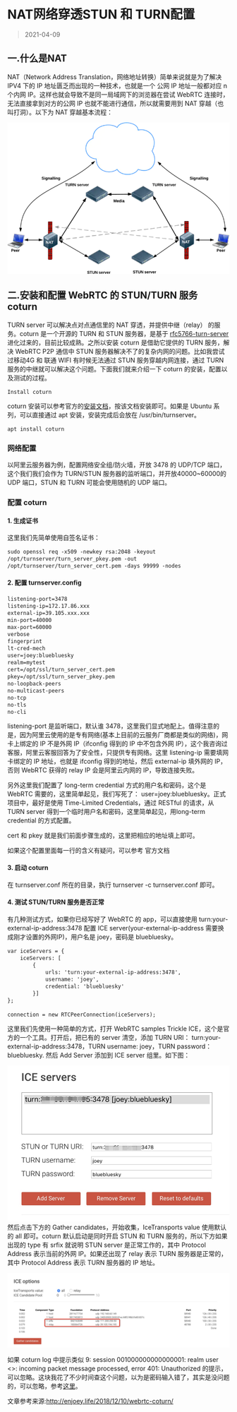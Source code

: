 # NAT网络穿透STUN 和 TURN配置
>2021-04-09


## 一.什么是NAT
NAT（Network Address Translation，网络地址转换）简单来说就是为了解决 IPV4 下的 IP 地址匮乏而出现的一种技术，也就是一个 公网 IP 地址一般都对应 n 个内网 IP。这样也就会导致不是同一局域网下的浏览器在尝试 WebRTC 连接时，无法直接拿到对方的公网 IP 也就不能进行通信，所以就需要用到 NAT 穿越（也叫打洞）。以下为 NAT 穿越基本流程：

 ![NAT](DOC/../images/NAT.png)

## 二.安装和配置 WebRTC 的 STUN/TURN 服务 coturn

TURN server 可以解决点对点通信里的 NAT 穿透，并提供中继（relay） 的服务。coturn 是一个开源的 TURN 和 STUN 服务器，是基于  [rfc5766-turn-server](https://code.google.com/p/rfc5766-turn-server/) 进化过来的，目前比较成熟。之所以安装 coturn 是借助它提供的 TURN 服务，解决 WebRTC P2P 通信中 STUN 服务器解决不了的复杂内网的问题。比如我尝试过移动4G 和 联通 WIFI 有时候无法通过 STUN 服务穿越内网连接，通过 TURN 服务的中继就可以解决这个问题。下面我们就来介绍一下 coturn 的安装，配置以及测试的过程。

```
Install coturn
```

coturn 安装可以参考官方的[安装文档](https://github.com/coturn/coturn/blob/master/INSTALL)，按该文档安装即可。如果是 Ubuntu 系列，可以直接通过 apt 安装，安装完成后会放在 
/usr/bin/turnserver。
```
apt install coturn
```
### 网络配置
以阿里云服务器为例，配置网络安全组/防火墙，开放 3478 的 UDP/TCP 端口，这个我们我们会作为 TURN/STUN 服务器的监听端口，并开放40000~60000的 UDP 端口，STUN 和 TURN 可能会使用随机的 UDP 端口。

### 配置 coturn

#### 1. 生成证书

这里我们先简单使用自签名证书：

```
sudo openssl req -x509 -newkey rsa:2048 -keyout /opt/turnserver/turn_server_pkey.pem -out /opt/turnserver/turn_server_cert.pem -days 99999 -nodes
```

####  2. 配置 turnserver.config

```
listening-port=3478
listening-ip=172.17.86.xxx
external-ip=39.105.xxx.xxx
min-port=40000
max-port=60000
verbose
fingerprint
lt-cred-mech
user=joey:bluebluesky
realm=mytest
cert=/opt/ssl/turn_server_cert.pem
pkey=/opt/ssl/turn_server_pkey.pem
no-loopback-peers
no-multicast-peers
no-tcp
no-tls
no-cli
```

listening-port 是监听端口，默认谁 3478，这里我们显式地配上。值得注意的是，因为阿里云使用的是专有网络(基本上目前的云服务厂商都是类似的网络)，网卡上绑定的 IP 不是外网 IP（ifconfig 得到的 IP 中不包含外网 IP），这个我咨询过客服，阿里云客服回答为了安全性，只提供专有网络。这里 listening-ip 需要填网卡绑定的 IP 地址，也就是 ifconfig 得到的地址，然后 external-ip 填外网的 IP，否则 WebRTC 获得的 relay IP 会是阿里云内网的 IP，导致连接失败。

另外这里我们配置了 long-term credential 方式的用户名和密码，这个是 WebRTC 需要的，这里简单起见，我们写死了： user=joey:bluebluesky。正式项目中，最好是使用 Time-Limited Credentials，通过 RESTful 的请求，从 TURN server 得到一个临时用户名和密码，这里简单起见，用long-term credential 的方式配置。

cert 和 pkey 就是我们前面步骤生成的，这里把相应的地址填上即可。

如果这个配置里面每一行的含义有疑问，可以参考 官方文档

#### 3. 启动 coturn

在 turnserver.conf 所在的目录，执行 turnserver -c turnserver.conf 即可。

#### 4. 测试 STUN/TURN 服务是否正常

有几种测试方式，如果你已经写好了 WebRTC 的 app，可以直接使用 turn:your-external-ip-address:3478 配置 ICE server(your-external-ip-address 需要换成刚才设置的外网IP)，用户名是 joey，密码是 bluebluesky。

```
var iceServers = {
    iceServers: [
        {
            urls: 'turn:your-external-ip-address:3478',
            username: 'joey',
            credential: 'bluebluesky'
        }]
};

connection = new RTCPeerConnection(iceServers);
```

这里我们先使用一种简单的方式，打开 WebRTC samples Trickle ICE，这个是官方的一个工具。打开后，把已有的 server 清空，添加 TURN URI： turn:your-external-ip-address:3478，TURN username: joey，TURN password：bluebluesky. 然后 Add Server 添加到 ICE server 组里。如下图：

 
 ![NAT](DOC/../images/webrtc-coturn-1.jpeg)
然后点击下方的 Gather candidates，开始收集，IceTransports value 使用默认的 all 即可。coturn 默认启动是同时开启 STUN 和 TURN 服务的，所以下方如果出现的 type 有 srfix 就说明 STUN server 是正常工作的，其中 Protocol Address 表示当前的外网 IP。如果还出现了 relay 表示 TURN 服务器是正常的，其中 Protocol Address 表示 TURN 服务器的 IP 地址。

  ![NAT](DOC/../images/webrtc-coturn-2.jpeg)

如果 coturn log 中提示类似 9: session 001000000000000001: realm <mytest> user <>: incoming packet message processed, error 401: Unauthorized 的提示，可以忽略。这块我花了不少时间查这个问题，以为是密码输入错了，其实是没问题的，可以忽略，参考[这里](https://groups.google.com/forum/#!topic/turn-server-project-rfc5766-turn-server/4uik2fZ6wQo)。

文章参考来源:http://enjoey.life/2018/12/10/webrtc-coturn/